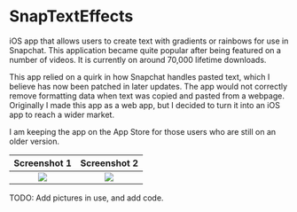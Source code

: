 # SnapTextEffects

iOS app that allows users to create text with gradients or rainbows for use in Snapchat. This application became quite popular after being featured on a number of videos. It is currently on around 70,000 lifetime downloads. 


This app relied on a quirk in how Snapchat handles pasted text, which I believe has now been patched in later updates. The app would not correctly remove formatting data when text was copied and pasted from a webpage. Originally I made this app as a web app, but I decided to turn it into an iOS app to reach a wider market.

I am keeping the app on the App Store for those users who are still on an older version.

Screenshot 1             |  Screenshot 2
:-------------------------:|:-------------------------:
![](https://user-images.githubusercontent.com/34778680/34326476-27013206-e8a5-11e7-9530-01796e1a605d.png)  |  ![](https://user-images.githubusercontent.com/34778680/34326475-26e81ad2-e8a5-11e7-96cc-f7ccd6a3d5be.png)

TODO: Add pictures in use, and add code.
